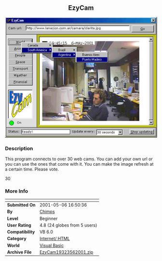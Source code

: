 ﻿<div align="center">

## EzyCam

<img src="PIC2001561646270.jpg">
</div>

### Description

This program connects to over 30 web cams. You can add your own url or you can use the ones that come with it. You can make the image refresh at a certain time. Please vote.

30
 
### More Info
 


<span>             |<span>
---                |---
**Submitted On**   |2001-05-06 16:50:36
**By**             |[Chimps](https://github.com/Planet-Source-Code/PSCIndex/blob/master/ByAuthor/chimps.md)
**Level**          |Beginner
**User Rating**    |4.8 (24 globes from 5 users)
**Compatibility**  |VB 6\.0
**Category**       |[Internet/ HTML](https://github.com/Planet-Source-Code/PSCIndex/blob/master/ByCategory/internet-html__1-34.md)
**World**          |[Visual Basic](https://github.com/Planet-Source-Code/PSCIndex/blob/master/ByWorld/visual-basic.md)
**Archive File**   |[EzyCam19323562001\.zip](https://github.com/Planet-Source-Code/chimps-ezycam__1-23008/archive/master.zip)








